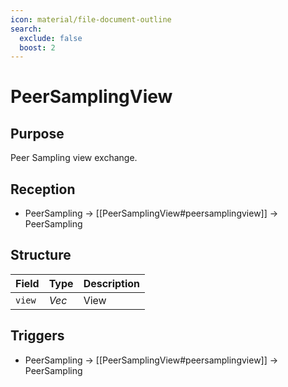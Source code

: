 ```yaml
---
icon: material/file-document-outline
search:
  exclude: false
  boost: 2
---
```


# PeerSamplingView

## Purpose

Peer Sampling view exchange.

## Reception

- PeerSampling $\to$ [[PeerSamplingView#peersamplingview]] $\to$ PeerSampling

## Structure

| Field  | Type                | Description |
|--------|---------------------|-------------|
| `view` | *Vec<NodeAdvert>* | View        |

## Triggers

- PeerSampling $\to$ [[PeerSamplingView#peersamplingview]] $\to$ PeerSampling

